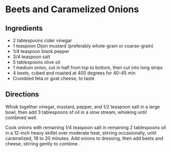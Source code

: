 # Beets and Caramelized Onions

## Ingredients

- 2 tablespoons cider vinegar
- 1 teaspoon Dijon mustard (preferably whole-grain or coarse-grain)
- 1/4 teaspoon black pepper
- 3/4 teaspoon salt
- 5 tablespoons olive oil
- 1 medium onion, cut in half from top to bottom, then cut into long strips
- 4 beets, cubed and roasted at 400 degrees for 40-45 min
- Crumbled feta or goat cheese, to taste

## Directions

Whisk together vinegar, mustard, pepper, and 1/2 teaspoon salt in a large
bowl, then add 3 tablespoons of oil in a slow stream, whisking until combined
well.

Cook onions with remaining 1/4 teaspoon salt in remaining 2 tablespoons oil in
a 12-inch heavy skillet over moderate heat, stirring occasionally, until
caramelized, 18 to 20 minutes. Add onions to dressing, then add beets and
cheese, stirring  gently to combine.
